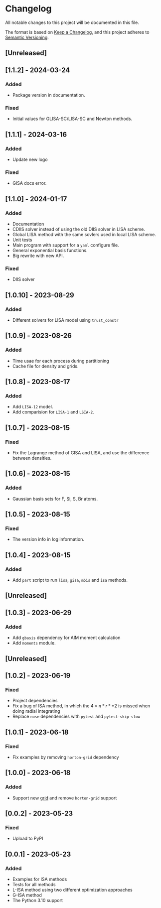 # Changelog

All notable changes to this project will be documented in this file.

The format is based on [Keep a Changelog](https://keepachangelog.com/en/1.1.0/),
and this project adheres to [Semantic Versioning](https://semver.org/spec/v2.0.0.html).

## [Unreleased]

## [1.1.2]  - 2024-03-24

### Added
- Package version in documentation.

### Fixed
- Initial values for GLISA-SC/LISA-SC and Newton methods.

## [1.1.1]  - 2024-03-16

### Added
- Update new logo

### Fixed
- GISA docs error.

## [1.1.0]  - 2024-01-17

### Added

- Documentation
- CDIIS solver instead of using the old DIIS solver in LISA scheme.
- Global LISA method with the same sovlers used in local LISA scheme.
- Unit tests
- Main program with support for a `yaml` configure file.
- General exponential basis functions.
- Big rewrite with new API.

### Fixed

- DIIS solver

## [1.0.10] - 2023-08-29

### Added

- Different solvers for LISA model using `trust_constr`

## [1.0.9] - 2023-08-26

### Added

- Time usae for each process during partitioning
- Cache file for density and grids.

## [1.0.8] - 2023-08-17

### Added

- Add `LISA-12` model.
- Add comparision for `LISA-1` and `LSIA-2`.

## [1.0.7] - 2023-08-15

### Fixed

- Fix the Lagrange method of GISA and LISA, and use the difference between densities.

## [1.0.6] - 2023-08-15

### Added

- Gaussian basis sets for F, Si, S, Br atoms.

## [1.0.5] - 2023-08-15

### Fixed

- The version info in log information.

## [1.0.4] - 2023-08-15

### Added

- Add `part` script to run `lisa`, `gisa`, `mbis` and `isa` methods.

## [Unreleased]

## [1.0.3] - 2023-06-29

### Added

- Add `gbasis` dependency for AIM moment calculation
- Add `moments` module.

## [Unreleased]

## [1.0.2] - 2023-06-19

### Fixed

- Project dependencies
- Fix a bug of ISA method, in which the $4 \times \pi * r**2$ is missed when doing radial integrating
- Replace `nose` dependencies with `pytest` and `pytest-skip-slow`

## [1.0.1] - 2023-06-18

### Fixed

- Fix examples by removing `horton-grid` dependency

## [1.0.0] - 2023-06-18

### Added

- Support new [grid](https://github.com/theochem/grid) and remove `horton-grid` support

## [0.0.2] - 2023-05-23

### Fixed

- Upload to PyPI

## [0.0.1] - 2023-05-23

### Added

- Examples for ISA methods
- Tests for all methods
- L-ISA method using two different optimization approaches
- G-ISA method
- The Python 3.10 support
